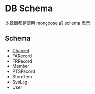 
# DB Schema

本章節都是使用 mongoose 的 schema 表示

## Schema

- [Channel](https://github.com/Org08/sdb-nexus/blob/master/docs/DBSchema/Channel.md)
- [FARecord](https://github.com/Org08/sdb-nexus/tree/master/docs/DBSchema)
- FRRecord
- Member
- PTSRecord
- StoreItem
- SysLog
- User
